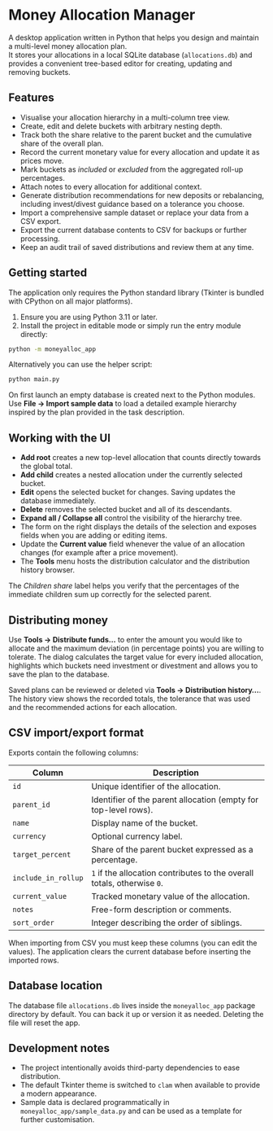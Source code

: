 # Money Allocation Manager

A desktop application written in Python that helps you design and maintain a multi-level money allocation plan.  
It stores your allocations in a local SQLite database (`allocations.db`) and provides a convenient tree-based editor for creating, updating and removing buckets.

## Features

- Visualise your allocation hierarchy in a multi-column tree view.
- Create, edit and delete buckets with arbitrary nesting depth.
- Track both the share relative to the parent bucket and the cumulative share of the overall plan.
- Record the current monetary value for every allocation and update it as prices move.
- Mark buckets as *included* or *excluded* from the aggregated roll-up percentages.
- Attach notes to every allocation for additional context.
- Generate distribution recommendations for new deposits or rebalancing, including invest/divest guidance based on a tolerance you choose.
- Import a comprehensive sample dataset or replace your data from a CSV export.
- Export the current database contents to CSV for backups or further processing.
- Keep an audit trail of saved distributions and review them at any time.

## Getting started

The application only requires the Python standard library (Tkinter is bundled with CPython on all major platforms).

1. Ensure you are using Python 3.11 or later.
2. Install the project in editable mode or simply run the entry module directly:

```bash
python -m moneyalloc_app
```

Alternatively you can use the helper script:

```bash
python main.py
```

On first launch an empty database is created next to the Python modules. Use **File → Import sample data** to load a detailed example hierarchy inspired by the plan provided in the task description.

## Working with the UI

- **Add root** creates a new top-level allocation that counts directly towards the global total.
- **Add child** creates a nested allocation under the currently selected bucket.
- **Edit** opens the selected bucket for changes. Saving updates the database immediately.
- **Delete** removes the selected bucket and all of its descendants.
- **Expand all / Collapse all** control the visibility of the hierarchy tree.
- The form on the right displays the details of the selection and exposes fields when you are adding or editing items.
- Update the **Current value** field whenever the value of an allocation changes (for example after a price movement).
- The **Tools** menu hosts the distribution calculator and the distribution history browser.

The *Children share* label helps you verify that the percentages of the immediate children sum up correctly for the selected parent.

## Distributing money

Use **Tools → Distribute funds…** to enter the amount you would like to allocate and the maximum deviation (in percentage points) you are willing to tolerate. The dialog calculates the target value for every included allocation, highlights which buckets need investment or divestment and allows you to save the plan to the database.

Saved plans can be reviewed or deleted via **Tools → Distribution history…**. The history view shows the recorded totals, the tolerance that was used and the recommended actions for each allocation.

## CSV import/export format

Exports contain the following columns:

| Column | Description |
| ------ | ----------- |
| `id` | Unique identifier of the allocation. |
| `parent_id` | Identifier of the parent allocation (empty for top-level rows). |
| `name` | Display name of the bucket. |
| `currency` | Optional currency label. |
| `target_percent` | Share of the parent bucket expressed as a percentage. |
| `include_in_rollup` | `1` if the allocation contributes to the overall totals, otherwise `0`. |
| `current_value` | Tracked monetary value of the allocation. |
| `notes` | Free-form description or comments. |
| `sort_order` | Integer describing the order of siblings. |

When importing from CSV you must keep these columns (you can edit the values).
The application clears the current database before inserting the imported rows.

## Database location

The database file `allocations.db` lives inside the `moneyalloc_app` package directory by default. You can back it up or version it as needed. Deleting the file will reset the app.

## Development notes

- The project intentionally avoids third-party dependencies to ease distribution.
- The default Tkinter theme is switched to `clam` when available to provide a modern appearance.
- Sample data is declared programmatically in `moneyalloc_app/sample_data.py` and can be used as a template for further customisation.
